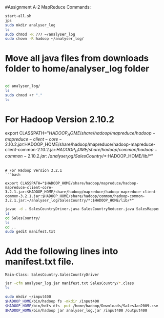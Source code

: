 #Assignment A-2 MapReduce Commands:
```bash
start-all.sh
jps
sudo mkdir analyser_log
ls
sudo chmod -R 777 ~/analyser_log
sudo chown -R hadoop ~/analyser_log/
```
# Move all java files from downloads folder to home/analyser_log folder
```bash

cd analyser_log/
ls
sudo chmod +r "."
ls
```
# For Hadoop Version 2.10.2 

export CLASSPATH="$HADOOP_HOME/share/hadoop/mapreduce/hadoop-mapreduce-client-core-2.10.2.jar:$HADOOP_HOME/share/hadoop/mapreduce/hadoop-mapreduce-client-common-2.10.2.jar:$HADOOP_HOME/share/hadoop/common/hadoop-common-2.10.2.jar:~/analyser_log/SalesCountry/*:$HADOOP_HOME/lib/*"
```

# For Hadoop Version 3.2.1
```bash

export CLASSPATH="$HADOOP_HOME/share/hadoop/mapreduce/hadoop-mapreduce-client-core-3.2.1.jar:$HADOOP_HOME/share/hadoop/mapreduce/hadoop-mapreduce-client-common-3.2.1.jar:$HADOOP_HOME/share/hadoop/common/hadoop-common-3.2.1.jar:~/analyser_log/SalesCountry/*:$HADOOP_HOME/lib/*"
```

```bash
javac -d . SalesCountryDriver.java SalesCountryReducer.java SalesMapper.java
ls
cd SalesCountry/
ls
cd ..
sudo gedit manifest.txt
```
# Add the following lines into manifest.txt file.
```
Main-Class: SalesCountry.SalesCountryDriver
```
```bash
jar -cfm analyser_log.jar manifest.txt SalesCountry/*.class
ls
```
```bash
sudo mkdir ~/input400
$HADOOP_HOME/bin/hadoop fs -mkdir /input400
$HADOOP_HOME/bin/hdfs dfs -put /home/hadoop/Downloads/SalesJan2009.csv /input400/
$HADOOP_HOME/bin/hadoop jar analyser_log.jar /input400 /output400
```
